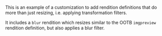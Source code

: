 This is an example of a customization to add rendition definitions that
do more than just resizing, i.e. applying transformation filters.

It includes a `blur` rendition which resizes similar to the OOTB `imgpreview`
rendition definition, but also applies a blur filter.